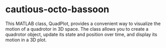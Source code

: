 # cautious-octo-bassoon
This MATLAB class, QuadPlot, provides a convenient way to visualize the motion of a quadrotor in 3D space. The class allows you to create a quadrotor object, update its state and position over time, and display its motion in a 3D plot. 
